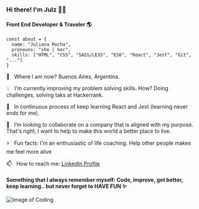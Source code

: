 ### Hi there! I'm Julz :woman_technologist:

#### Front End Developer & Traveler :earth_americas:


```
const about = {
  name: "Juliana Rocha",
  pronouns: "she | her",
  skills: ["HTML", "CSS", "SASS/LESS", "ES6", "React", "Jest", "Git", "..."]
}
```


:round_pushpin: &nbsp; Where I am now? Buenos Aires, Argentina.

:bulb: &nbsp; I'm currently improving my problem solving skills. How? Doing challenges, solving taks at Hackerrank.

:book: &nbsp; In continuous process of keep learning React and Jest (learning never ends for me).

:mag_right: &nbsp; I’m looking to collaborate on a company that is aligned with my purpose. That's right, I want to help to make this world a better place to live.

⚡ &nbsp; Fun facts: I'm an enthusiastic of life coaching. Help other people makes me feel more alive

📫  &nbsp; How to reach me: 
[LinkedIn Profile](https://www.linkedin.com/in/rochajulianacarolina/)


#### Something that I always remember myself: Code, improve, get better, keep learning.. but never forget to HAVE FUN ✨ 


![Image of Coding](https://images.unsplash.com/photo-1555099962-4199c345e5dd?ixid=MnwxMjA3fDB8MHxwaG90by1wYWdlfHx8fGVufDB8fHx8&ixlib=rb-1.2.1&auto=format&fit=crop&w=1500&q=80)




<!--
**julziten/julziten** is a ✨ _special_ ✨ repository because its `README.md` (this file) appears on your GitHub profile.

Here are some ideas to get you started:

- 🔭 I’m currently working on ...
- 🌱 I’m currently learning ...
- 👯 I’m looking to collaborate on ...
- 🤔 I’m looking for help with ...
- 💬 Ask me about ...
- 📫 How to reach me: ...
- 😄 Pronouns: ...
- ⚡ Fun fact: ...
-->
